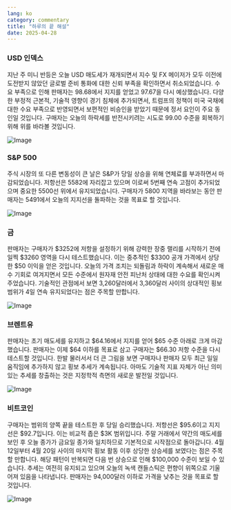 ```yaml
---
lang: ko
category: commentary
title: "하루의 끝 해설"
date: 2025-04-28
---
```


### USD 인덱스

지난 주 미니 반등은 오늘 USD 매도세가 재개되면서 지수 및 FX 메이저가 모두 이전에 도전받지 않았던 글로벌 준비 통화에 대한 신뢰 부족을 확인하면서 취소되었습니다. 수요 부족으로 인해 판매자는 98.68에서 지지를 얻었고 97.67을 다시 예상했습니다. 다양한 부정적 근본적, 기술적 영향이 경기 침체에 추가되면서, 트럼프의 정책이 미국 국채에 대한 수요 부족으로 반영되면서 보편적인 비승인을 받았기 때문에 정서 요인이 주요 동인일 것입니다. 구매자는 오늘의 하락세를 반전시키려는 시도로 99.00 수준을 회복하기 위해 위를 바라볼 것입니다.  

![Image](https://markleighedu.github.io/img/Apr-2025/28-Apr-2025/usdindex.jpg)

### S&P 500

주식 시장의 또 다른 변동성이 큰 날은 S&P가 당일 상승을 위해 연체료를 부과하면서 마감되었습니다. 저항선은 5582에 자리잡고 있으며 이로써 5번째 연속 고점이 추가되었으며 중요한 5500선 위에서 유지되었습니다. 구매자가 5800 지역을 바라보는 동안 판매자는 5491에서 오늘의 지지선을 돌파하는 것을 목표로 할 것입니다.

![Image](https://markleighedu.github.io/img/Apr-2025/28-Apr-2025/sp500.jpg)

### 금

판매자는 구매자가 $3252에 저항을 설정하기 위해 강력한 장중 랠리를 시작하기 전에 일찍 $3260 영역을 다시 테스트했습니다. 이는 중추적인 $3300 공개 가격에서 상당한 $50 이익을 얻은 것입니다. 오늘의 가격 조치는 되돌림과 하락이 계속해서 새로운 매수 기회로 여겨지면서 모든 수준에서 원자재 안전 피난처 상태에 대한 수요를 확인시켜 주었습니다. 기술적인 관점에서 보면 3,260달러에서 3,360달러 사이의 상대적인 횡보 범위가 4일 연속 유지되었다는 점은 주목할 만합니다. 

![Image](https://markleighedu.github.io/img/Apr-2025/28-Apr-2025/gold.jpg)

### 브렌트유

판매자는 초기 매도세를 유지하고 $64.16에서 지지를 얻어 $65 수준 아래로 크게 마감했습니다. 판매자는 이제 $64 이하를 목표로 삼고 구매자는 $66.30 저항 수준을 다시 테스트할 것입니다. 한발 물러서서 더 큰 그림을 보면 구매자나 판매자 모두 최근 일일 움직임에 추가하지 않고 횡보 추세가 계속됩니다. 아마도 기술적 지표 자체가 아닌 의미 있는 추세를 창출하는 것은 지정학적 측면의 새로운 발전일 것입니다.

![Image](https://markleighedu.github.io/img/Apr-2025/28-Apr-2025/brentoil.jpg)

### 비트코인

구매자는 범위의 양쪽 끝을 테스트한 후 당일 승리했습니다. 저항선은 $95.6이고 지지선은 $92.7입니다. 이는 비교적 좁은 $3K 범위입니다. 주말 거래에서 약간의 매도세를 보인 후 오늘 종가가 금요일 종가와 일치하므로 기본적으로 시작점으로 돌아갑니다. 4월 12일부터 4월 20일 사이의 마지막 횡보 활동 이후 상당한 상승세를 보였다는 점은 주목할 만합니다. 해당 패턴이 반복되면 다음 번 상승으로 인해 $100,000 수준이 보일 수 있습니다. 추세는 여전히 유지되고 있으며 오늘의 녹색 캔들스틱은 편향이 위쪽으로 기울어져 있음을 나타냅니다. 판매자는 94,000달러 이하로 가격을 낮추는 것을 목표로 할 것입니다.

![Image](https://markleighedu.github.io/img/Apr-2025/28-Apr-2025/bitcoin.jpg)

